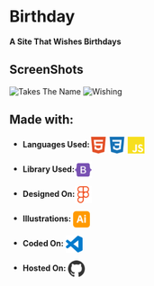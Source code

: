 # Birthday

<!-- Tittle -->

**A Site That Wishes Birthdays**

<!-- Sub-Tittle -->

## ScreenShots
![Takes The Name](https://user-images.githubusercontent.com/68841296/135996109-e9dd0ded-f2d5-4f62-bd33-fba3af7331c5.png)
![Wishing](https://user-images.githubusercontent.com/68841296/135996057-dc0e8b1f-6718-40ec-a141-94cb56d903f4.png)


## Made with:

- **Languages Used:**<img align="center" src="./assets/Icons/HTML.svg" height="30" alt="HTML5"/>
  <img align="center" src="./assets/Icons/CSS.svg" height="30" alt="CSS3"/>
  <img align="center" src="./assets/Icons/JS.svg" height="30" alt="JavaScript"/>

- **Library Used:**<img align="center" src="./assets/Icons/Bootstrap.svg" height="30" alt="Bootstrap"/>

- **Designed On:**<img align="center" src="./assets/Icons/Figma.svg" height="30" alt="Figma"/>

- **Illustrations:** <img align="center" src="./assets/Icons/Illustrator.svg" height="30" alt="Adobe Illustrator"/>

- **Coded On:** <img align="center" src="./assets/Icons/vscode.svg" height="30" alt="VsCode"/>

- **Hosted On:** <img align="center" src="./assets/Icons/GitHub.svg" height="30" alt="GitHub"/>
